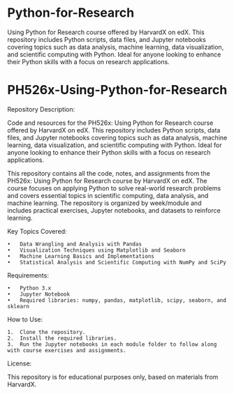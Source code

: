 # Python-for-Research
Using Python for Research course offered by HarvardX on edX. This repository includes Python scripts, data files, and Jupyter notebooks covering topics such as data analysis, machine learning, data visualization, and scientific computing with Python. Ideal for anyone looking to enhance their Python skills with a focus on research applications.


# PH526x-Using-Python-for-Research

Repository Description:

Code and resources for the PH526x: Using Python for Research course offered by HarvardX on edX. This repository includes Python scripts, data files, and Jupyter notebooks covering topics such as data analysis, machine learning, data visualization, and scientific computing with Python. Ideal for anyone looking to enhance their Python skills with a focus on research applications.


This repository contains all the code, notes, and assignments from the PH526x: Using Python for Research course by HarvardX on edX. The course focuses on applying Python to solve real-world research problems and covers essential topics in scientific computing, data analysis, and machine learning. The repository is organized by week/module and includes practical exercises, Jupyter notebooks, and datasets to reinforce learning.

Key Topics Covered:

	•	Data Wrangling and Analysis with Pandas
	•	Visualization Techniques using Matplotlib and Seaborn
	•	Machine Learning Basics and Implementations
	•	Statistical Analysis and Scientific Computing with NumPy and SciPy

Requirements:

	•	Python 3.x
	•	Jupyter Notebook
	•	Required libraries: numpy, pandas, matplotlib, scipy, seaborn, and sklearn

How to Use:

	1.	Clone the repository.
	2.	Install the required libraries.
	3.	Run the Jupyter notebooks in each module folder to follow along with course exercises and assignments.

License:

This repository is for educational purposes only, based on materials from HarvardX.
